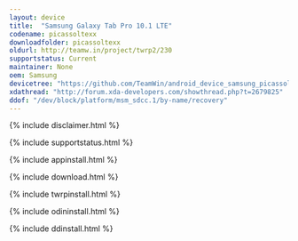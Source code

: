 ```yaml
---
layout: device
title:  "Samsung Galaxy Tab Pro 10.1 LTE"
codename: picassoltexx
downloadfolder: picassoltexx
oldurl: http://teamw.in/project/twrp2/230
supportstatus: Current
maintainer: None
oem: Samsung
devicetree: "https://github.com/TeamWin/android_device_samsung_picassoltexx"
xdathread: "http://forum.xda-developers.com/showthread.php?t=2679825"
ddof: "/dev/block/platform/msm_sdcc.1/by-name/recovery"
---
```


{% include disclaimer.html %}

{% include supportstatus.html %}

{% include appinstall.html %}

{% include download.html %}

{% include twrpinstall.html %}

{% include odininstall.html %}

{% include ddinstall.html %}
